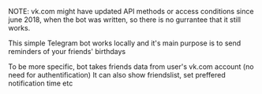 NOTE: vk.com might have updated API methods or access conditions since june 2018, when the bot was written, so there is no gurrantee that it still works.

This simple Telegram bot works locally and it's main purpose is to send reminders of your friends' birthdays 

To be more specific, bot takes friends data from user's vk.com account (no need for authentification)
It can also show friendslist, set preffered notification time etc

